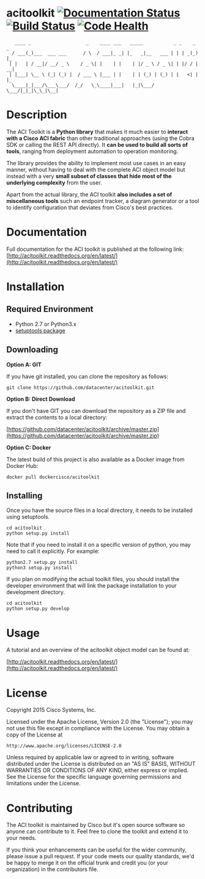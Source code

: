 # acitoolkit [![Documentation Status](https://readthedocs.org/projects/acitoolkit/badge/?version=latest)](https://readthedocs.org/projects/acitoolkit/?badge=latest) [![Build Status](https://api.shippable.com/projects/54ea96315ab6cc13528d52ad/badge?branchName=master)](https://app.shippable.com/projects/54ea96315ab6cc13528d52ad/builds/latest) [![Code Health](https://landscape.io/github/datacenter/acitoolkit/master/landscape.svg?style=flat)](https://landscape.io/github/datacenter/acitoolkit/master)

       ____ _                    _    ____ ___   _____           _ _    _ _
      / ___(_)___  ___ ___      / \  / ___|_ _| |_   _|__   ___ | | | _(_) |_
     | |   | / __|/ __/ _ \    / _ \| |    | |    | |/ _ \ / _ \| | |/ / | __|
     | |___| \__ \ (_| (_) |  / ___ \ |___ | |    | | (_) | (_) | |   <| | |_
      \____|_|___/\___\___/  /_/   \_\____|___|   |_|\___/ \___/|_|_|\_\_|\__|


# Description

The ACI Toolkit is a **Python library** that makes it much easier to
**interact with a Cisco ACI fabric** than other traditional approaches
(using the Cobra SDK or calling the REST API directly). It
**can be used to build all sorts of tools**,
ranging from deployment automation to operation monitoring.

The library provides the ability to implement most use cases in an easy manner,
without having to deal with the complete ACI object model but instead with a
very **small subset of classes that hide most of the underlying complexity**
from the user.

Apart from the actual library, the ACI toolkit
**also includes a set of miscellaneous tools** such an endpoint tracker,
a diagram generator or a tool to identify configuration that deviates from
Cisco's best practices.


# Documentation

Full documentation for the ACI toolkit is published at the following link:
[http://acitoolkit.readthedocs.org/en/latest/](http://acitoolkit.readthedocs.org/en/latest/)


# Installation

## Required Environment

* Python 2.7 or Python3.x
* [setuptools package](https://pypi.python.org/pypi/setuptools)

## Downloading

**Option A: GIT**

If you have git installed, you can clone the repository as follows:

    git clone https://github.com/datacenter/acitoolkit.git

**Option B: Direct Download**

If you don't have GIT you can download the repository as a ZIP file and extract
the contents to a local directory:

[https://github.com/datacenter/acitoolkit/archive/master.zip](https://github.com/datacenter/acitoolkit/archive/master.zip)

**Option C: Docker**

The latest build of this project is also available as a Docker image from
Docker Hub:

    docker pull dockercisco/acitoolkit 

## Installing

Once you have the source files in a local directory, it needs to be installed
using setuptools.

    cd acitoolkit
    python setup.py install

Note that if you need to install it on a specific version of python, you may
need to call it explicitly. For example:

    python2.7 setup.py install
    python3 setup.py install

If you plan on modifying the actual toolkit files, you should install the
developer environment that will link the package installation to your
development directory.

    cd acitoolkit
    python setup.py develop


# Usage

A tutorial and an overview of the acitoolkit object model can be found at:

[http://acitoolkit.readthedocs.org/en/latest/](http://acitoolkit.readthedocs.org/en/latest/)


# License

Copyright 2015 Cisco Systems, Inc.

Licensed under the Apache License, Version 2.0 (the "License");
you may not use this file except in compliance with the License.
You may obtain a copy of the License at

    http://www.apache.org/licenses/LICENSE-2.0

Unless required by applicable law or agreed to in writing, software
distributed under the License is distributed on an "AS IS" BASIS,
WITHOUT WARRANTIES OR CONDITIONS OF ANY KIND, either express or implied.
See the License for the specific language governing permissions and
limitations under the License.

# Contributing

The ACI toolkit is maintained by Cisco but it's open source software so anyone
can contribute to it. Feel free to clone the toolkit and extend it to your
needs.

If you think your enhancements can be useful for the wider community, please
issue a pull request. If your code meets our quality standards, we'd be happy
to merge it on the official trunk and credit you (or your organization) in
the contributors file.
